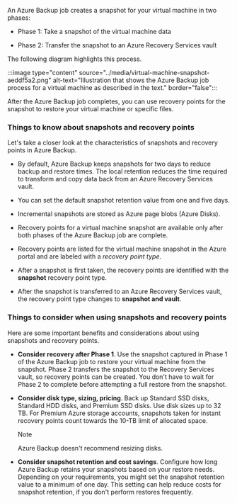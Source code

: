 
An Azure Backup job creates a snapshot for your virtual machine in two phases:

- Phase 1: Take a snapshot of the virtual machine data

- Phase 2: Transfer the snapshot to an Azure Recovery Services vault

The following diagram highlights this process.

:::image type="content" source="../media/virtual-machine-snapshot-aeddf5a2.png" alt-text="Illustration that shows the Azure Backup job process for a virtual machine as described in the text." border="false":::

After the Azure Backup job completes, you can use recovery points for the snapshot to restore your virtual machine or specific files.

### Things to know about snapshots and recovery points

Let's take a closer look at the characteristics of snapshots and recovery points in Azure Backup.

- By default, Azure Backup keeps snapshots for two days to reduce backup and restore times. The local retention reduces the time required to transform and copy data back from an Azure Recovery Services vault.

- You can set the default snapshot retention value from one and five days.

- Incremental snapshots are stored as Azure page blobs (Azure Disks). 

- Recovery points for a virtual machine snapshot are available only after both phases of the Azure Backup job are complete.

- Recovery points are listed for the virtual machine snapshot in the Azure portal and are labeled with a _recovery point type_.

- After a snapshot is first taken, the recovery points are identified with the **snapshot** recovery point type.

- After the snapshot is transferred to an Azure Recovery Services vault, the recovery point type changes to **snapshot and vault**.

### Things to consider when using snapshots and recovery points

Here are some important benefits and considerations about using snapshots and recovery points.

- **Consider recovery after Phase 1**. Use the snapshot captured in Phase 1 of the Azure Backup job to restore your virtual machine from the snapshot. Phase 2 transfers the snapshot to the Recovery Services vault, so recovery points can be created. You don't have to wait for Phase 2 to complete before attempting a full restore from the snapshot.

- **Consider disk type, sizing, pricing**. Back up Standard SSD disks, Standard HDD disks, and Premium SSD disks. Use disk sizes up to 32 TB. For Premium Azure storage accounts, snapshots taken for instant recovery points count towards the 10-TB limit of allocated space.

   > [!Note]
   > Azure Backup doesn't recommend resizing disks.

- **Consider snapshot retention and cost savings**. Configure how long Azure Backup retains your snapshots based on your restore needs. Depending on your requirements, you might set the snapshot retention value to a minimum of one day. This setting can help reduce costs for snapshot retention, if you don't perform restores frequently.